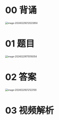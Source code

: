 # 00 背诵

<img src="https://cvp.oss-cn-shanghai.aliyuncs.com/picgo/202402292120980.png" alt="image-20240229212023854" style="zoom:50%;" />

# 01 题目

<img src="https://cvp.oss-cn-shanghai.aliyuncs.com/picgo/202402291755439.png" alt="image-20240229175518354" style="zoom:50%;" />



# 02 答案

<img src="https://cvp.oss-cn-shanghai.aliyuncs.com/picgo/202402292121162.png" alt="image-20240229212122100" style="zoom:50%;" />

# 03 视频解析

